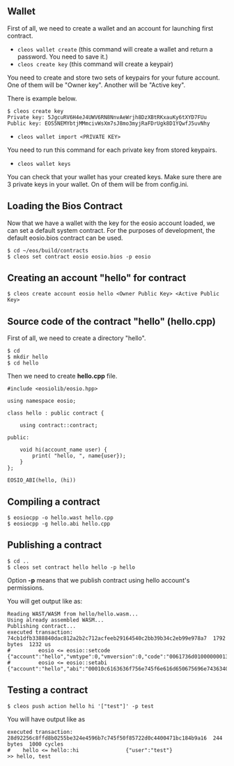 ## Wallet

First of all, we need to create a wallet and an account for launching first contract.

* ```cleos wallet create``` (this command will create a wallet and return a password. You need to save it.)
* ```cleos create key``` (this command will create a keypair)

You need to create and store two sets of keypairs for your future account. One of them will be "Owner key". Another will be "Active key".

There is example below.

```
$ cleos create key
Private key: 5JgcuRV6H4eJ4UWV6RN8NnvAeWrjh8DzXBtRKxauKy6tXYD7FUu
Public key: EOS5NEMYbtjMMmcivWsXm7sJ8mo3myjRaFDrUgk8D1YQwfJ5uvNhy
```

* ```cleos wallet import <PRIVATE KEY> ```

You need to run this command for each private key from stored keypairs.

* ```cleos wallet keys```

You can check that your wallet has your created keys. Make sure there are 3 private keys in your wallet. On of them will be from config.ini.

## Loading the Bios Contract

Now that we have a wallet with the key for the eosio account loaded, we can set a default system contract. For the purposes of development, the default eosio.bios contract can be used. 

```
$ cd ~/eos/build/contracts
$ cleos set contract eosio eosio.bios -p eosio
```
## Creating an account "hello" for contract

```
$ cleos create account eosio hello <Owner Public Key> <Active Public Key> 
```

## Source code of the contract "hello" (hello.cpp)

First of all, we need to create a directory "hello".
```
$ cd
$ mkdir hello
$ cd hello
```

Then we need to create **hello.cpp** file.

```
#include <eosiolib/eosio.hpp>

using namespace eosio;

class hello : public contract {

	using contract::contract;

public:

	void hi(account_name user) {
		print( "hello, ", name{user});
	}
};

EOSIO_ABI(hello, (hi))
```

## Compiling a contract

```
$ eosiocpp -o hello.wast hello.cpp
$ eosiocpp -g hello.abi hello.cpp
```

## Publishing a contract

```
$ cd ..
$ cleos set contract hello hello -p hello
```
Option **-p** means that we publish contract using hello account's permissions.

You will get output like as:

```
Reading WAST/WASM from hello/hello.wasm...
Using already assembled WASM...
Publishing contract...
executed transaction: 74cb1dfb3388840dac812a2b2c712acfeeb29164540c2bb39b34c2eb99e978a7  1792 bytes  1232 us
#         eosio <= eosio::setcode               {"account":"hello","vmtype":0,"vmversion":0,"code":"0061736d01000000013b0c60027f7e006000017e60027e7e...
#         eosio <= eosio::setabi                {"account":"hello","abi":"00010c6163636f756e745f6e616d650675696e74363401026869000104757365720c616363...
```

## Testing a contract

```
$ cleos push action hello hi '["test"]' -p test
```
You will have output like as

```
executed transaction: 28d92256c8ffd8b0255be324e4596b7c745f50f85722d0c4400471bc184b9a16  244 bytes  1000 cycles
#    hello <= hello::hi               {"user":"test"}
>> hello, test
```
